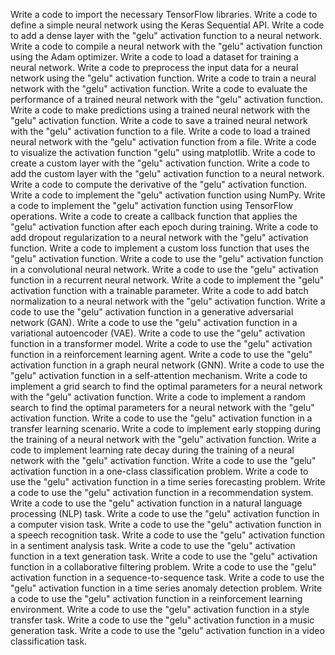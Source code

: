 Write a code to import the necessary TensorFlow libraries.
Write a code to define a simple neural network using the Keras Sequential API.
Write a code to add a dense layer with the "gelu" activation function to a neural network.
Write a code to compile a neural network with the "gelu" activation function using the Adam optimizer.
Write a code to load a dataset for training a neural network.
Write a code to preprocess the input data for a neural network using the "gelu" activation function.
Write a code to train a neural network with the "gelu" activation function.
Write a code to evaluate the performance of a trained neural network with the "gelu" activation function.
Write a code to make predictions using a trained neural network with the "gelu" activation function.
Write a code to save a trained neural network with the "gelu" activation function to a file.
Write a code to load a trained neural network with the "gelu" activation function from a file.
Write a code to visualize the activation function "gelu" using matplotlib.
Write a code to create a custom layer with the "gelu" activation function.
Write a code to add the custom layer with the "gelu" activation function to a neural network.
Write a code to compute the derivative of the "gelu" activation function.
Write a code to implement the "gelu" activation function using NumPy.
Write a code to implement the "gelu" activation function using TensorFlow operations.
Write a code to create a callback function that applies the "gelu" activation function after each epoch during training.
Write a code to add dropout regularization to a neural network with the "gelu" activation function.
Write a code to implement a custom loss function that uses the "gelu" activation function.
Write a code to use the "gelu" activation function in a convolutional neural network.
Write a code to use the "gelu" activation function in a recurrent neural network.
Write a code to implement the "gelu" activation function with a trainable parameter.
Write a code to add batch normalization to a neural network with the "gelu" activation function.
Write a code to use the "gelu" activation function in a generative adversarial network (GAN).
Write a code to use the "gelu" activation function in a variational autoencoder (VAE).
Write a code to use the "gelu" activation function in a transformer model.
Write a code to use the "gelu" activation function in a reinforcement learning agent.
Write a code to use the "gelu" activation function in a graph neural network (GNN).
Write a code to use the "gelu" activation function in a self-attention mechanism.
Write a code to implement a grid search to find the optimal parameters for a neural network with the "gelu" activation function.
Write a code to implement a random search to find the optimal parameters for a neural network with the "gelu" activation function.
Write a code to use the "gelu" activation function in a transfer learning scenario.
Write a code to implement early stopping during the training of a neural network with the "gelu" activation function.
Write a code to implement learning rate decay during the training of a neural network with the "gelu" activation function.
Write a code to use the "gelu" activation function in a one-class classification problem.
Write a code to use the "gelu" activation function in a time series forecasting problem.
Write a code to use the "gelu" activation function in a recommendation system.
Write a code to use the "gelu" activation function in a natural language processing (NLP) task.
Write a code to use the "gelu" activation function in a computer vision task.
Write a code to use the "gelu" activation function in a speech recognition task.
Write a code to use the "gelu" activation function in a sentiment analysis task.
Write a code to use the "gelu" activation function in a text generation task.
Write a code to use the "gelu" activation function in a collaborative filtering problem.
Write a code to use the "gelu" activation function in a sequence-to-sequence task.
Write a code to use the "gelu" activation function in a time series anomaly detection problem.
Write a code to use the "gelu" activation function in a reinforcement learning environment.
Write a code to use the "gelu" activation function in a style transfer task.
Write a code to use the "gelu" activation function in a music generation task.
Write a code to use the "gelu" activation function in a video classification task.